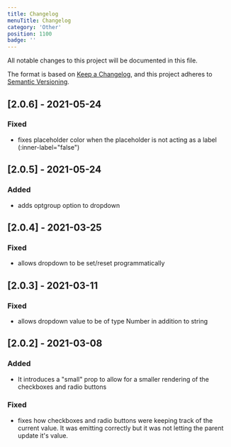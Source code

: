 ```yaml
---
title: Changelog
menuTitle: Changelog
category: 'Other'
position: 1100
badge: ''
---
```


All notable changes to this project will be documented in this file.

The format is based on [Keep a Changelog](https://keepachangelog.com/en/1.0.0/),
and this project adheres to [Semantic Versioning](https://semver.org/spec/v2.0.0.html).

## [2.0.6] - 2021-05-24
### Fixed
- fixes placeholder color when the placeholder is not acting as a label (:inner-label="false")
## [2.0.5] - 2021-05-24
### Added
- adds optgroup option to dropdown
## [2.0.4] - 2021-03-25
### Fixed
- allows dropdown to be set/reset programmatically
## [2.0.3] - 2021-03-11
### Fixed
- allows dropdown value to be of type Number in addition to string
## [2.0.2] - 2021-03-08
### Added
- It introduces a "small" prop to allow for a smaller rendering of the checkboxes and radio buttons
### Fixed
- fixes how checkboxes and radio buttons were keeping track of the current value. It was emitting correctly but it was not letting the parent update it's value.